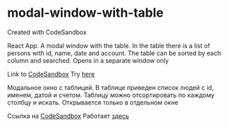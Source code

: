 # modal-window-with-table
Created with CodeSandbox

React App. A modal window with the table. In the table there is a list of persons with id, name, date and account. The table can be sorted by each column and searched. Opens in a separate window only

Link to [CodeSandbox](https://codesandbox.io/s/github/lshishkin/modal-window-with-table)
Try [here](https://031m01n9ln.codesandbox.io/)

Модальное окно с таблицей. В таблице приведен список людей с id, именем, датой и счетом. Таблицу можно отсортировать по каждому столбцу и искать. Открывается только в отдельном окне

Ссылка на [CodeSandbox](https://codesandbox.io/s/github/lshishkin/modal-window-with-table)
Работает [здесь](https://031m01n9ln.codesandbox.io/)


